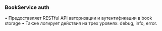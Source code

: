 ### BookService auth


• Предоставляет RESTful API авторизации и аутентификации в book storage
• Также логирует действия на трех уровнях: debug, info, error.